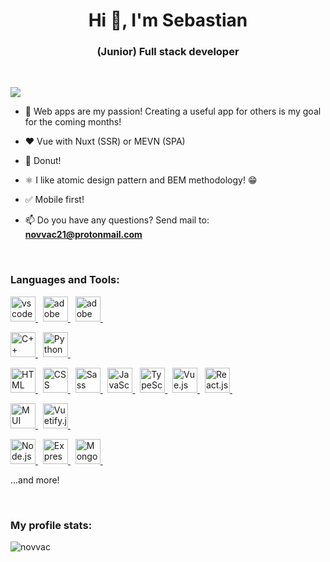 <h1 align="center">Hi 👋, I'm Sebastian</h1>
<h3 align="center">(Junior) Full stack developer</h3>

<br>

![](https://komarev.com/ghpvc/?username=novvac)


- 🌱 Web apps are my passion! Creating a useful app for others is my goal for the coming months!

- ❤️ Vue with Nuxt (SSR) or MEVN (SPA)

- 🍩 Donut!

- ⚛️ I like atomic design pattern and BEM methodology! 😁

- ✅ Mobile first!

- 📫 Do you have any questions? Send mail to: **novvac21@protonmail.com**

<!-- <h3 align="left">Connect with me:</h3>
<p align="left">
  Here'll contact :D
  Have a nice day :)
</p> -->

<br>

<h3 align="left">Languages and Tools:</h3>
<p align="left">
  <a href="https://code.visualstudio.com/" target="_blank" rel="noreferrer" title="Visual Studio Code">
    <img
        src="https://upload.wikimedia.org/wikipedia/commons/thumb/9/9a/Visual_Studio_Code_1.35_icon.svg/2048px-Visual_Studio_Code_1.35_icon.svg.png"
        alt="vs code" height="40"
    />
  </a>&nbsp;
  
  <a href="https://www.adobe.com/pl/products/illustrator.html" target="_blank" rel="noreferrer" title="Adobe Illustrator">
    <img
        src="https://www.adobe.com//content/dam/shared/images/product-icons/svg/illustrator.svg"
        alt="adobe illustrator" height="40"
    />
  </a>&nbsp;

  <a href="https://www.adobe.com/pl/products/xd.html" target="_blank" rel="noreferrer" title="Adobe XD">
    <img
        src="https://upload.wikimedia.org/wikipedia/commons/thumb/c/c2/Adobe_XD_CC_icon.svg/1200px-Adobe_XD_CC_icon.svg.png"
        alt="adobe Xd" height="40"
    />
  </a>&nbsp;
</p>

<p align="left">
  <a href="https://pl.wikipedia.org/wiki/C%2B%2B" target="_blank" rel="noreferrer" title="C++">
    <img
        src="https://upload.wikimedia.org/wikipedia/commons/thumb/1/18/ISO_C%2B%2B_Logo.svg/1822px-ISO_C%2B%2B_Logo.svg.png"
        alt="C++" height="40"
    />
  </a>&nbsp;

  <a href="https://www.python.org/downloads/" target="_blank" rel="noreferrer" title="Python">
    <img
        src="https://upload.wikimedia.org/wikipedia/commons/thumb/c/c3/Python-logo-notext.svg/800px-Python-logo-notext.svg.png"
        alt="Python" height="40"
    />
  </a>&nbsp;
</p>

<p align="left">
  <a href="https://pl.wikipedia.org/wiki/HTML5" target="_blank" rel="noreferrer" title="HTML">
    <img
        src="https://upload.wikimedia.org/wikipedia/commons/thumb/6/61/HTML5_logo_and_wordmark.svg/768px-HTML5_logo_and_wordmark.svg.png"
        alt="HTML" height="40"
    />
  </a>&nbsp;

  <a href="https://www.w3schools.com/css/" target="_blank" rel="noreferrer" title="CSS">
    <img
        src="https://upload.wikimedia.org/wikipedia/commons/thumb/3/3d/CSS.3.svg/1200px-CSS.3.svg.png"
        alt="CSS" height="40"
    />
  </a>&nbsp;

  <a href="https://sass-lang.com/" target="_blank" rel="noreferrer" title="Sass">
    <img
        src="https://upload.wikimedia.org/wikipedia/commons/thumb/9/96/Sass_Logo_Color.svg/1200px-Sass_Logo_Color.svg.png"
        alt="Sass" height="40"
    />
  </a>&nbsp;

  <a href="https://developer.mozilla.org/en/docs/Web/JavaScript" target="_blank" rel="noreferrer" title="JavaScript">
    <img
        src="https://upload.wikimedia.org/wikipedia/commons/thumb/9/99/Unofficial_JavaScript_logo_2.svg/1200px-Unofficial_JavaScript_logo_2.svg.png"
        alt="JavaScript" height="40"
    />
  </a>&nbsp;

  <a href="https://www.typescriptlang.org/" target="_blank" rel="noreferrer" title="TypeScript">
    <img
        src="https://upload.wikimedia.org/wikipedia/commons/thumb/4/4c/Typescript_logo_2020.svg/1200px-Typescript_logo_2020.svg.png"
        alt="TypeScript" height="40"
    />
  </a>&nbsp;

  <a href="https://vuejs.org/" target="_blank" rel="noreferrer" title="Vue.js">
    <img
        src="https://upload.wikimedia.org/wikipedia/commons/thumb/9/95/Vue.js_Logo_2.svg/1200px-Vue.js_Logo_2.svg.png"
        alt="Vue.js" height="40"
    />
  </a>&nbsp;

  <a href="https://pl.reactjs.org/" target="_blank" rel="noreferrer" title="React.js">
    <img
        src="https://upload.wikimedia.org/wikipedia/commons/thumb/a/a7/React-icon.svg/240px-React-icon.svg.png"
        alt="React.js" height="40"
    />
  </a>&nbsp;
</p>

<p align="left">
  <a href="https://mui.com/" target="_blank" rel="noreferrer" title="MUI">
    <img
        src="https://mui.com/static/logo.png"
        alt="MUI" height="40"
    />
  </a>&nbsp;

  <a href="https://vuetifyjs.com/en/#in-development" target="_blank" rel="noreferrer" title="Vuetify.js">
    <img
        src="https://pbs.twimg.com/media/Ei5n6vBWoAEy5gp.png"
        alt="Vuetify.js" height="40"
    />
  </a>&nbsp;
</p>

<p align="left">
  <a href="https://nodejs.org/en/" target="_blank" rel="noreferrer" title="Node.js">
    <img
        src="https://upload.wikimedia.org/wikipedia/commons/thumb/d/d9/Node.js_logo.svg/1200px-Node.js_logo.svg.png"
        alt="Node.js" height="40"
    />
  </a>&nbsp;

  <a href="https://expressjs.com/" target="_blank" rel="noreferrer" title="Express.js">
    <img
        src="https://upload.wikimedia.org/wikipedia/commons/6/64/Expressjs.png"
        alt="Express.js" height="40"
    />
  </a>&nbsp;

  <a href="https://www.mongodb.com/cloud/atlas/lp/try2?utm_source=google&utm_campaign=gs_emea_poland_search_core_brand_atlas_desktop&utm_term=mongodb&utm_medium=cpc_paid_search&utm_ad=e&utm_ad_campaign_id=12212624548&adgroup=115749720623&gclid=Cj0KCQjw8_qRBhCXARIsAE2AtRa64p_PAukDCcw8IAeNQPb6j0KSNXCaY97MN333suX3MsjT3lV7STsaAiFMEALw_wcB" target="_blank" rel="noreferrer" title="Mongo db">
    <img
        src="https://ahana.io/wp-content/uploads/2021/05/mongo-logo.png"
        alt="Mongo db" height="40"
    />
  </a>&nbsp;
</p>

...and more!

<br>

<!-- <h3>Current project:</h3>
<a target="_blank" href="https://github.com/novvac/nuxt-wallet-assistant">
  <img align="center" src="https://github-readme-stats.vercel.app/api/pin/?username=novvac&repo=nuxt-wallet-assistant" alt="novvac/nuxt-wallet-assistant"/>
</a>

<br><br> -->

<h3>My profile stats:</h3>
<p><img align="center"
    src="https://github-readme-stats.vercel.app/api/top-langs?username=novvac&show_icons=true&locale=en&bg_color=0d1117&text_color=ffffff&layout=compact"
    alt="novvac" 
    bg_color=#808080/></p>

<br>
